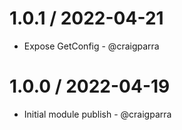 1.0.1 / 2022-04-21
==================

* Expose GetConfig - @craigparra

1.0.0 / 2022-04-19
==================

* Initial module publish - @craigparra